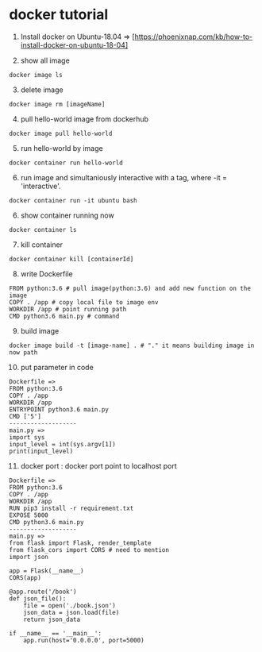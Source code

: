 # docker tutorial

1. Install docker on Ubuntu-18.04
   => [https://phoenixnap.com/kb/how-to-install-docker-on-ubuntu-18-04]

2. show all image
```
docker image ls
```

3. delete image
```
docker image rm [imageName]
```

4. pull hello-world image from dockerhub
```
docker image pull hello-world
```

5. run hello-world by image
```
docker container run hello-world
```

6. run image and simultaniously interactive with a tag, where -it = 'interactive'.
```
docker container run -it ubuntu bash
```

6. show container running now
```
docker container ls
```

7. kill container
```
docker container kill [containerId]
```

8. write Dockerfile
```
FROM python:3.6 # pull image(python:3.6) and add new function on the image
COPY . /app # copy local file to image env
WORKDIR /app # point running path
CMD python3.6 main.py # command
```

9. build image
```
docker image build -t [image-name] . # "." it means building image in now path
```

10. put parameter in code
```
Dockerfile =>
FROM python:3.6
COPY . /app
WORKDIR /app
ENTRYPOINT python3.6 main.py
CMD ['5']
-------------------
main.py =>
import sys
input_level = int(sys.argv[1])
print(input_level)
```

11. docker port : docker port point to localhost port
```
Dockerfile =>
FROM python:3.6
COPY . /app
WORKDIR /app
RUN pip3 install -r requirement.txt
EXPOSE 5000
CMD python3.6 main.py
-------------------
main.py =>
from flask import Flask, render_template
from flask_cors import CORS # need to mention
import json

app = Flask(__name__)
CORS(app)

@app.route('/book')
def json_file():
    file = open('./book.json')
    json_data = json.load(file)
    return json_data

if __name__ == '__main__':
    app.run(host='0.0.0.0', port=5000)
```










